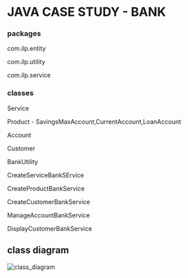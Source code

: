 # JAVA CASE STUDY - BANK

### packages

com.ilp.entity

com.ilp.utility

com.ilp.service

### classes

Service

Product - SavingsMaxAccount,CurrentAccount,LoanAccount

Account

Customer


BankUtility


CreateServiceBankSErvice

CreateProductBankService

CreateCustomerBankService

ManageAccountBankService

DisplayCustomerBankService

## class diagram

![class_diagram](https://github.com/AlbinBiju1294/ILP_JAVA_CASESTUDY_ALBIN/assets/152911488/82035304-b980-4051-8f9a-bbe625f7d52c)

